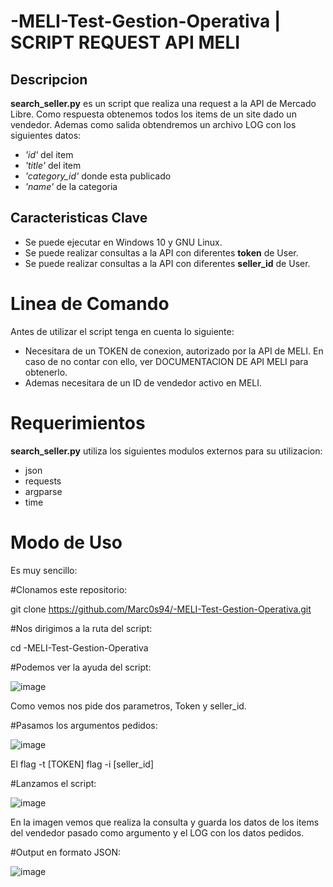# -MELI-Test-Gestion-Operativa | SCRIPT REQUEST API MELI
## Descripcion 
**search_seller.py** es un script que realiza una request a la API de Mercado Libre. Como respuesta obtenemos todos los items de un site 
dado un vendedor. Ademas como salida obtendremos un archivo LOG con los siguientes datos:

 * *'id'* del item
 * *'title'* del item
 * *'category_id'* donde esta publicado
 * *'name'* de la categoria
 
## Caracteristicas Clave
  
  * Se puede ejecutar en Windows 10 y GNU Linux.
  * Se puede realizar consultas a la API con diferentes **token** de User.
  * Se puede realizar consultas a la API con diferentes **seller_id** de User.
    
 # Linea de Comando
 
 Antes de utilizar el script tenga en cuenta lo siguiente:
 
 * Necesitara de un TOKEN de conexion, autorizado por la API de MELI. En caso de no contar con ello, ver DOCUMENTACION DE API MELI para obtenerlo.
 * Ademas necesitara de un ID de vendedor activo en MELI.
  
# Requerimientos
**search_seller.py** utiliza los siguientes modulos externos para su utilizacion:


 * json
 * requests
 * argparse
 * time

# Modo de Uso
  Es muy sencillo:
  
  #Clonamos este repositorio:
  
  git clone https://github.com/Marc0s94/-MELI-Test-Gestion-Operativa.git
  
  #Nos dirigimos a la ruta del script:
  
  cd -MELI-Test-Gestion-Operativa
  
  #Podemos ver la ayuda del script:
  
  ![image](https://user-images.githubusercontent.com/25506305/116181992-f6084b80-a6f1-11eb-8b0b-6974abcb9e37.png)
  
  Como vemos nos pide dos parametros, Token y seller_id.
  
  #Pasamos los argumentos pedidos:
  
  ![image](https://user-images.githubusercontent.com/25506305/116182833-4c29be80-a6f3-11eb-9375-c273c80c31eb.png)

  El flag -t [TOKEN] flag -i [seller_id]
  
  #Lanzamos el script:
  
  ![image](https://user-images.githubusercontent.com/25506305/116183265-f6094b00-a6f3-11eb-807f-69a9eecddb8d.png)

  En la imagen vemos que realiza la consulta y guarda los datos de los items del vendedor pasado como argumento y el LOG con los datos
  pedidos.
 
  #Output en formato JSON:
  
  ![image](https://user-images.githubusercontent.com/25506305/116183730-d7578400-a6f4-11eb-8f52-59afaec466fe.png)

 
